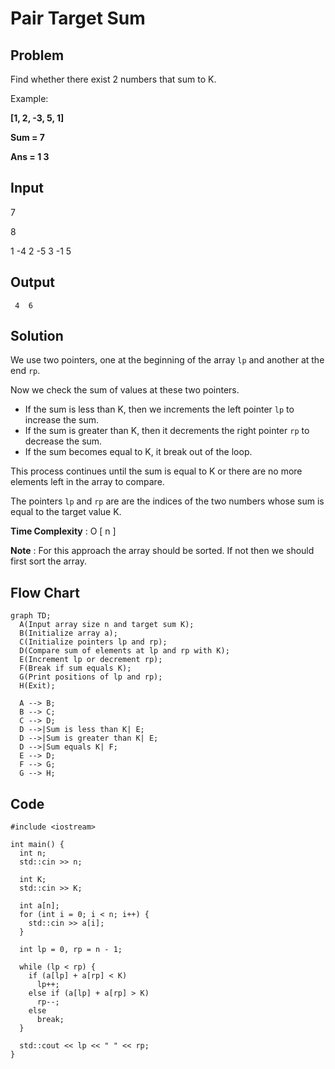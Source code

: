 
# Pair Target Sum

## Problem

Find whether there exist 2 numbers that sum to K.

Example:  

**[1, 2, -3, 5, 1]**

**Sum = 7**

**Ans = 1   3**

## Input
	
7

8

1 -4 2 -5 3 -1 5


## Output
	
`` 4  6``


## Solution

We use two pointers, one at the beginning of the array `lp` and another at the end `rp`. 

Now we check the sum of values at these two pointers.
- If the sum is less than K, then we increments the left pointer `lp` to increase the sum. 
- If the sum is greater than K, then it decrements the right pointer `rp` to decrease the sum. 
- If the sum becomes equal to K, it break out of the loop.

This process continues until the sum is equal to K or there are no more elements left in the array to compare.

The pointers `lp` and `rp` are are the indices of the two numbers whose sum is equal to the target value K.
	
**Time Complexity** : O [ n ]

**Note** : For this approach the array should be sorted. If not then we should first sort the array.
	
## Flow Chart
```mermaid
graph TD;
  A(Input array size n and target sum K);
  B(Initialize array a);
  C(Initialize pointers lp and rp);
  D(Compare sum of elements at lp and rp with K);
  E(Increment lp or decrement rp);
  F(Break if sum equals K);
  G(Print positions of lp and rp);
  H(Exit);

  A --> B;
  B --> C;
  C --> D;
  D -->|Sum is less than K| E;
  D -->|Sum is greater than K| E;
  D -->|Sum equals K| F;
  E --> D;
  F --> G;
  G --> H;
```

## Code
```
#include <iostream>

int main() {
  int n;
  std::cin >> n;

  int K;
  std::cin >> K;

  int a[n];
  for (int i = 0; i < n; i++) {
    std::cin >> a[i];
  }

  int lp = 0, rp = n - 1;

  while (lp < rp) {
    if (a[lp] + a[rp] < K)
      lp++;
    else if (a[lp] + a[rp] > K)
      rp--;
    else
      break;
  }

  std::cout << lp << " " << rp;
}
```
